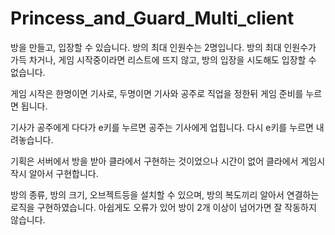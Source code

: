 # Princess_and_Guard_Multi_client

방을 만들고, 입장할 수 있습니다.
방의 최대 인원수는 2명입니다.
방의 최대 인원수가 가득 차거나, 게임 시작중이라면 리스트에 뜨지 않고, 방의 입장을 시도해도 입장할 수 없습니다.

게임 시작은 한명이면 기사로,
두명이면 기사와 공주로 직업을 정한뒤 게임 준비를 누르면 됩니다.

기사가 공주에게 다다가 e키를 누르면 공주는 기사에게 업힙니다.
다시 e키를 누르면 내려놓습니다.

기획은 서버에서 방을 받아 클라에서 구현하는 것이었으나 시간이 없어 클라에서 게임시작시 알아서 구현합니다.

방의 종류, 방의 크기, 오브젝트등을 설치할 수 있으며, 방의 복도끼리 알아서 연결하는 로직을 구현하였습니다.
아쉽게도 오류가 있어 방이 2개 이상이 넘어가면 잘 작동하지 않습니다.
